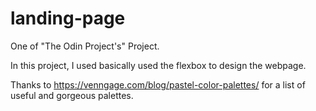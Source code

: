# landing-page
One of "The Odin Project's" Project.

In this project, I used basically used the flexbox to design the webpage. 

Thanks to https://venngage.com/blog/pastel-color-palettes/ for a list of useful and gorgeous palettes.
